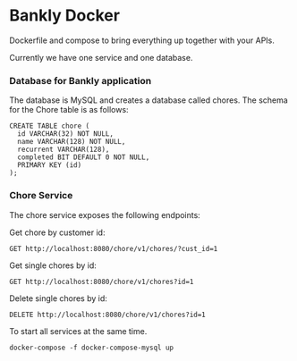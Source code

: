 # Bankly Docker

Dockerfile and compose to bring everything up together with your APIs.

Currently we have one service and one database.

### Database for Bankly application

The database is MySQL and creates a database called chores. The schema for the Chore table is as follows:

```
CREATE TABLE chore (
  id VARCHAR(32) NOT NULL,
  name VARCHAR(128) NOT NULL,
  recurrent VARCHAR(128),
  completed BIT DEFAULT 0 NOT NULL,
  PRIMARY KEY (id)
);
```

### Chore Service

The chore service exposes the following endpoints:

Get chore by customer id:
```
GET http://localhost:8080/chore/v1/chores/?cust_id=1
```

Get single chores by id:
```
GET http://localhost:8080/chore/v1/chores?id=1
```

Delete single chores by id:
```
DELETE http://localhost:8080/chore/v1/chores?id=1
```

To start all services at the same time.

```
docker-compose -f docker-compose-mysql up
```

